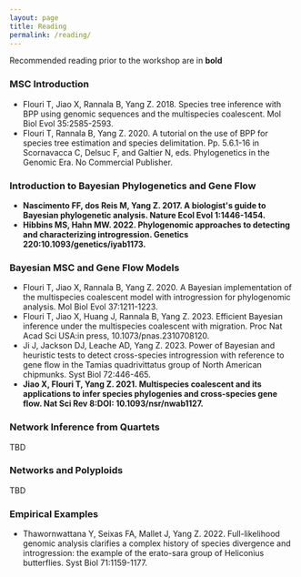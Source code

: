 ```yaml
---
layout: page
title: Reading
permalink: /reading/
---
```


Recommended reading prior to the workshop are in **bold**

### MSC Introduction
* Flouri T, Jiao X, Rannala B, Yang Z. 2018. Species tree inference with BPP using genomic sequences and the multispecies coalescent. Mol Biol Evol 35:2585-2593.
* Flouri T, Rannala B, Yang Z. 2020. A tutorial on the use of BPP for species tree estimation and species delimitation. Pp. 5.6.1-16 in Scornavacca C, Delsuc F, and Galtier N, eds. Phylogenetics in the Genomic Era. No Commercial Publisher.

### Introduction to Bayesian Phylogenetics and Gene Flow
* **Nascimento FF, dos Reis M, Yang Z. 2017. A biologist's guide to Bayesian phylogenetic analysis. Nature Ecol Evol 1:1446-1454.**
* **Hibbins MS, Hahn MW. 2022. Phylogenomic approaches to detecting and characterizing introgression. Genetics 220:10.1093/genetics/iyab1173.**

### Bayesian MSC and Gene Flow Models
* Flouri T, Jiao X, Rannala B, Yang Z. 2020. A Bayesian implementation of the multispecies coalescent model with introgression for phylogenomic analysis. Mol Biol Evol 37:1211-1223.
* Flouri T, Jiao X, Huang J, Rannala B, Yang Z. 2023. Efficient Bayesian inference under the multispecies coalescent with migration. Proc Nat Acad Sci USA:in press, 10.1073/pnas.2310708120.
* Ji J, Jackson DJ, Leache AD, Yang Z. 2023. Power of Bayesian and heuristic tests to detect cross-species introgression with reference to gene flow in the Tamias quadrivittatus group of North American chipmunks. Syst Biol 72:446-465.
* **Jiao X, Flouri T, Yang Z. 2021. Multispecies coalescent and its applications to infer species phylogenies and cross-species gene flow. Nat Sci Rev 8:DOI: 10.1093/nsr/nwab1127.**

### Network Inference from Quartets
TBD

### Networks and Polyploids
TBD

### Empirical Examples
* Thawornwattana Y, Seixas FA, Mallet J, Yang Z. 2022. Full-likelihood genomic analysis clarifies a complex history of species divergence and introgression: the example of the erato-sara group of Heliconius butterflies. Syst Biol 71:1159-1177.